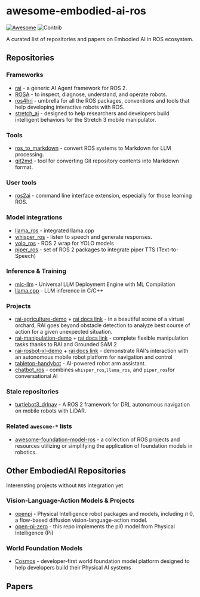 # awesome-embodied-ai-ros

[![Awesome](https://awesome.re/badge.svg)](https://awesome.re)
<img src="https://img.shields.io/badge/Contributions-Welcome-278ea5" alt="Contrib"/>

A curated list of repositories and papers on Embodied AI in ROS ecosystem.

## Repositories

### Frameworks

- [rai](https://github.com/RobotecAI/rai) - a generic AI Agent framework for ROS 2.
- [ROSA](https://github.com/nasa-jpl/rosa) - to inspect, diagnose, understand, and operate robots.
- [ros4hri](https://github.com/ros4hri) - umbrella for all the ROS packages, conventions and tools that help developing interactive robots with ROS.
- [stretch_ai](https://github.com/hello-robot/stretch_ai) - designed to help researchers and developers build intelligent behaviors for the Stretch 3 mobile manipulator.

### Tools

- [ros_to_markdown](https://github.com/RobRoyce/ros_to_markdown) - convert ROS systems to Markdown for LLM processing.
- [git2md](https://github.com/xpos587/git2md) - tool for converting Git repository contents into Markdown format.

### User tools

- [ros2ai](https://github.com/fujitatomoya/ros2ai) - command line interface extension, especially for those learning ROS.

### Model integrations

- [llama_ros](https://github.com/mgonzs13/llama_ros) - integrated llama.cpp
- [whisper_ros](https://github.com/mgonzs13/whisper_ros) - listen to speech and generate responses.
- [yolo_ros](https://github.com/mgonzs13/yolo_ros) - ROS 2 wrap for YOLO models 
- [piper_ros](https://github.com/mgonzs13/piper_ros) - set of ROS 2 packages to integrate piper TTS (Text-to-Speech) 

### Inference & Training

- [mlc-llm](https://github.com/mlc-ai/mlc-llm) - Universal LLM Deployment Engine with ML Compilation
- [llama.cpp](https://github.com/ggerganov/llama.cpp) - LLM inference in C/C++

### Projects

- [rai-agriculture-demo](https://github.com/RobotecAI/rai-agriculture-demo) + [rai docs link](https://github.com/RobotecAI/rai/blob/development/docs/demos/agriculture.md) - in a beautiful scene of a virtual orchard, RAI goes beyond obstacle detection to analyze best course of action for a given unexpected situation.
- [rai-manipulation-demo](https://github.com/RobotecAI/rai-manipulation-demo) + [rai docs link](https://github.com/RobotecAI/rai/blob/development/docs/demos/manipulation.md) - complete flexible manipulation tasks thanks to RAI and Grounded SAM 2 
- [rai-rosbot-xl-demo](https://github.com/RobotecAI/rai-rosbot-xl-demo) + [rai docs link](https://github.com/RobotecAI/rai/blob/development/docs/demos/rosbot_xl.md) - demonstrate RAI's interaction with an autonomous mobile robot platform for navigation and control
- [tabletop-handybot](https://github.com/ycheng517/tabletop-handybot) - AI-powered robot arm assistant.
- [chatbot_ros](https://github.com/mgonzs13/chatbot_ros) - combines `whisper_ros`,`llama_ros`, and `piper_ros`for conversational AI

### Stale repositories

- [turtlebot3_drlnav](https://github.com/tomasvr/turtlebot3_drlnav) - A ROS 2 framework for DRL autonomous navigation on mobile robots with LiDAR.

### Related `awesome-*` lists

- [awesome-foundation-model-ros](https://github.com/ycheng517/awesome-foundation-model-ros) - a collection of ROS projects and resources utilizing or simplifying the application of foundation models in robotics.

## Other EmbodiedAI Repositories

Interensting projects without `ROS` integration yet

### Vision-Language-Action Models & Projects

- [openpi](https://github.com/Physical-Intelligence/openpi) - Physical Intelligence robot packages and models, including $\pi$ 0, a flow-based diffusion vision-language-action model.
- [open-pi-zero](https://github.com/allenzren/open-pi-zero) - this repo implements the pi0 model from Physical Intelligence (Pi)

### World Foundation Models

- [Cosmos](https://github.com/NVIDIA/Cosmos) - developer-first world foundation model platform  designed to help developers build their Physical AI systems 

## Papers
